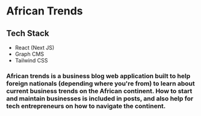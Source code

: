 # African Trends

## Tech Stack
- React (Next JS)
- Graph CMS
- Tailwind CSS

### African trends is a business blog web application built to help foreign nationals (depending where you're from) to learn about current business trends on the African continent. How to start and maintain businesses is included in posts, and also help for tech entrepreneurs on how to navigate the continent.

